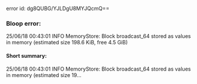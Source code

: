 error id: dg8QUBG/YJLDgU8MYJQcmQ==
### Bloop error:

25/06/18 00:43:01 INFO MemoryStore: Block broadcast_64 stored as values in memory (estimated size 198.6 KiB, free 4.5 GiB)
#### Short summary: 

25/06/18 00:43:01 INFO MemoryStore: Block broadcast_64 stored as values in memory (estimated size 19...